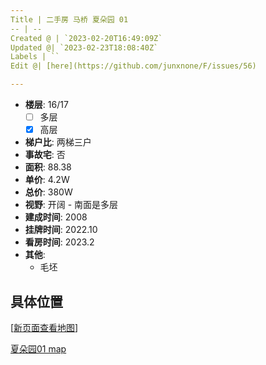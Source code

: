 ```yaml
---
Title | 二手房 马桥 夏朵园 01
-- | --
Created @ | `2023-02-20T16:49:09Z`
Updated @| `2023-02-23T18:08:40Z`
Labels | ``
Edit @| [here](https://github.com/junxnone/F/issues/56)

---
```

- **楼层**: 16/17
  - [ ] 多层  
  - [x] 高层
- **梯户比**: 两梯三户
- **事故宅**: 否
- **面积**: 88.38
- **单价**: 4.2W
- **总价**: 380W
- **视野**: 开阔 - 南面是多层
- **建成时间**: 2008
- **挂牌时间**: 2022.10
- **看房时间**: 2023.2
- **其他**: 
  - 毛坯

## 具体位置

[[新页面查看地图](https://junxnone.github.io/fmap/at/xdy01)]

[夏朵园01 map](https://junxnone.github.io/fmap/at/xdy01 ':include :type=iframe width=100% height=600px')
